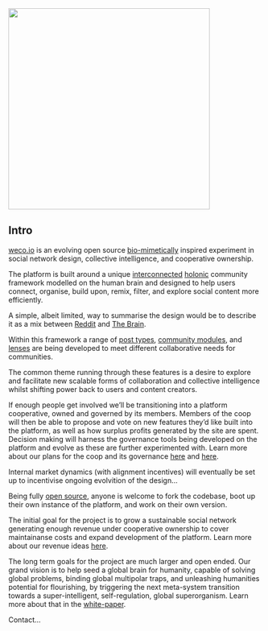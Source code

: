 <!-- # we { collective } -->

<!-- #### Play Together -->

<!-- <img src="images/title.jpg" style="width: 400px"> -->

<!-- <br/> -->

<img src="https://weco-prod-public-assets.s3.eu-west-1.amazonaws.com/images/new-logo.svg" style="width: 400px">

<!-- <br/>

<img src="images/title.jpg" style="width: 400px"> -->

## Intro

[weco.io](https://weco.io) is an evolving open source [bio-mimetically](https://en.wikipedia.org/wiki/Biomimetics) inspired experiment in social network design, collective intelligence, and cooperative ownership.

The platform is built around a unique [interconnected](linking.md) [holonic](holonics.md) community framework modelled on the human brain and designed to help users connect, organise, build upon, remix, filter, and explore social content more efficiently.

A simple, albeit limited, way to summarise the design would be to describe it as a mix between [Reddit](https://www.reddit.com/) and [The Brain](https://www.thebrain.com/).

Within this framework a range of [post types](post-types.md), [community modules](organelles.md), and [lenses](lenses.md) are being developed to meet different collaborative needs for communities.

The common theme running through these features is a desire to explore and facilitate new scalable forms of collaboration and collective intelligence whilst shifting power back to users and content creators.

If enough people get involved we’ll be transitioning into a platform cooperative, owned and governed by its members. Members of the coop will then be able to propose and vote on new features they’d like built into the platform, as well as how surplus profits generated by the site are spent. Decision making will harness the governance tools being developed on the platform and evolve as these are further experimented with. Learn more about our plans for the coop and its governance [here](business.md) and [here](governance.md).

Internal market dynamics (with alignment incentives) will eventually be set up to incentivise ongoing evolvition of the design…

Being fully [open source](https://github.com/wecollective), anyone is welcome to fork the codebase, boot up their own instance of the platform, and work on their own version.

The initial goal for the project is to grow a sustainable social network generating enough revenue under cooperative ownership to cover maintainanse costs and expand development of the platform. Learn more about our revenue ideas [here](business.md).

The long term goals for the project are much larger and open ended. Our grand vision is to help seed a global brain for humanity, capable of solving global problems, binding global multipolar traps, and unleashing humanities potential for flourishing, by triggering the next meta-system transition towards a super-intelligent, self-regulation, global superorganism. Learn more about that in the [white-paper](whitepaper.md).

Contact...
